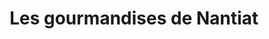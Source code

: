 ---
title: "Les gourmandises de Nantiat"
url: /nantiat/les-gourmandises-de-nantiat/
shop: boulangerie
---